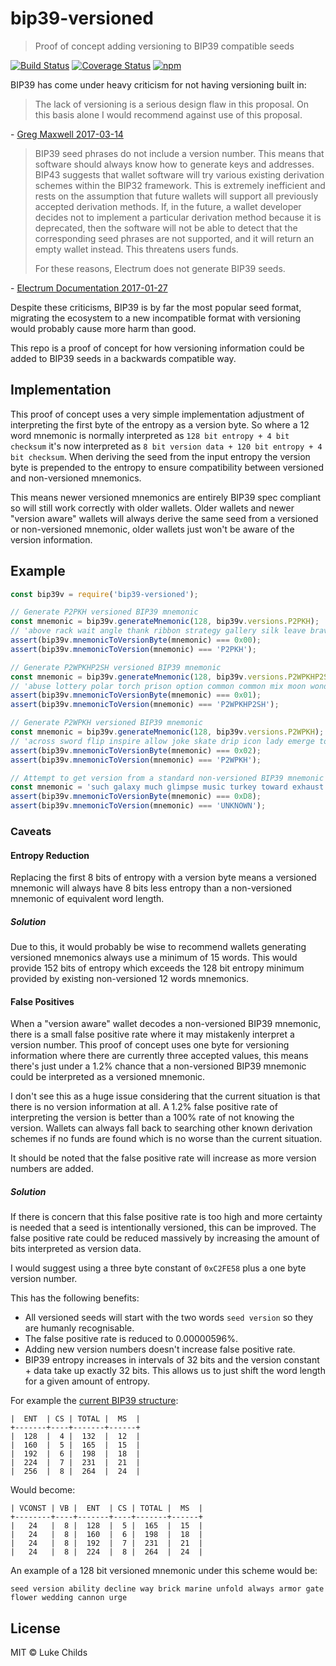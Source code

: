 # bip39-versioned

> Proof of concept adding versioning to BIP39 compatible seeds

[![Build Status](https://travis-ci.com/lukechilds/bip39-versioned.svg?branch=master)](https://travis-ci.com/lukechilds/bip39-versioned)
[![Coverage Status](https://coveralls.io/repos/github/lukechilds/bip39-versioned/badge.svg?branch=master)](https://coveralls.io/github/lukechilds/bip39-versioned?branch=master)
[![npm](https://img.shields.io/npm/v/bip39-versioned.svg)](https://www.npmjs.com/package/bip39-versioned)

BIP39 has come under heavy criticism for not having versioning built in:

>The lack of versioning is a serious design flaw in this proposal. On this basis alone I would recommend against use of this proposal.

\- [Greg Maxwell 2017-03-14](https://github.com/bitcoin/bips/wiki/Comments:BIP-0039/fd2ddb6d840c6a91c98a29146b9a62d6a65d03bf)

>BIP39 seed phrases do not include a version number. This means that software should always know how to generate keys and addresses. BIP43 suggests that wallet software will try various existing derivation schemes within the BIP32 framework. This is extremely inefficient and rests on the assumption that future wallets will support all previously accepted derivation methods. If, in the future, a wallet developer decides not to implement a particular derivation method because it is deprecated, then the software will not be able to detect that the corresponding seed phrases are not supported, and it will return an empty wallet instead. This threatens users funds.
>
>For these reasons, Electrum does not generate BIP39 seeds.

\- [Electrum Documentation 2017-01-27](https://electrum.readthedocs.io/en/latest/seedphrase.html#motivation)

Despite these criticisms, BIP39 is by far the most popular seed format, migrating the ecosystem to a new incompatible format with versioning would probably cause more harm than good.

This repo is a proof of concept for how versioning information could be added to BIP39 seeds in a backwards compatible way.

## Implementation

This proof of concept uses a very simple implementation adjustment of interpreting the first byte of the entropy as a version byte. So where a 12 word mnemonic is normally interpreted as `128 bit entropy + 4 bit checksum` it's now interpreted as `8 bit version data + 120 bit entropy + 4 bit checksum`. When deriving the seed from the input entropy the version byte is prepended to the entropy to ensure compatibility between versioned and non-versioned mnemonics.

This means newer versioned mnemonics are entirely BIP39 spec compliant so will still work correctly with older wallets. Older wallets and newer "version aware" wallets will always derive the same seed from a versioned or non-versioned mnemonic, older wallets just won't be aware of the version information.

## Example

```js
const bip39v = require('bip39-versioned');

// Generate P2PKH versioned BIP39 mnemonic
const mnemonic = bip39v.generateMnemonic(128, bip39v.versions.P2PKH);
// 'above rack wait angle thank ribbon strategy gallery silk leave brave swarm'
assert(bip39v.mnemonicToVersionByte(mnemonic) === 0x00);
assert(bip39v.mnemonicToVersion(mnemonic) === 'P2PKH');

// Generate P2WPKHP2SH versioned BIP39 mnemonic
const mnemonic = bip39v.generateMnemonic(128, bip39v.versions.P2WPKHP2SH);
// 'abuse lottery polar torch prison option common common mix moon wonder length'
assert(bip39v.mnemonicToVersionByte(mnemonic) === 0x01);
assert(bip39v.mnemonicToVersion(mnemonic) === 'P2WPKHP2SH');

// Generate P2WPKH versioned BIP39 mnemonic
const mnemonic = bip39v.generateMnemonic(128, bip39v.versions.P2WPKH);
// 'across sword flip inspire allow joke skate drip icon lady emerge toss'
assert(bip39v.mnemonicToVersionByte(mnemonic) === 0x02);
assert(bip39v.mnemonicToVersion(mnemonic) === 'P2WPKH');

// Attempt to get version from a standard non-versioned BIP39 mnemonic
const mnemonic = 'such galaxy much glimpse music turkey toward exhaust filter key pilot hello';
assert(bip39v.mnemonicToVersionByte(mnemonic) === 0xD8);
assert(bip39v.mnemonicToVersion(mnemonic) === 'UNKNOWN');
```

### Caveats

#### Entropy Reduction

Replacing the first 8 bits of entropy with a version byte means a versioned mnemonic will always have 8 bits less entropy than a non-versioned mnemonic of equivalent word length.

##### Solution

Due to this, it would probably be wise to recommend wallets generating versioned mnemonics always use a minimum of 15 words. This would provide 152 bits of entropy which exceeds the 128 bit entropy minimum provided by existing non-versioned 12 words mnemonics.

#### False Positives

When a "version aware" wallet decodes a non-versioned BIP39 mnemonic, there is a small false positive rate where it may mistakenly interpret a version number. This proof of concept uses one byte for versioning information where there are currently three accepted values, this means there's just under a 1.2% chance that a non-versioned BIP39 mnemonic could be interpreted as a versioned mnemonic.

I don't see this as a huge issue considering that the current situation is that there is no version information at all. A 1.2% false positive rate of interpreting the version is better than a 100% rate of not knowing the version. Wallets can always fall back to searching other known derivation schemes if no funds are found which is no worse than the current situation.

It should be noted that the false positive rate will increase as more version numbers are added.

##### Solution

If there is concern that this false positive rate is too high and more certainty is needed that a seed is intentionally versioned, this can be improved. The false positive rate could be reduced massively by increasing the amount of bits interpreted as version data.

I would suggest using a three byte constant of `0xC2FE58` plus a one byte version number.

This has the following benefits:

- All versioned seeds will start with the two words `seed version` so they are humanly recognisable.
- The false positive rate is reduced to 0.00000596%.
- Adding new version numbers doesn't increase false positive rate.
- BIP39 entropy increases in intervals of 32 bits and the version constant + data take up exactly 32 bits. This allows us to just shift the word length for a given amount of entropy.

For example the [current BIP39 structure](https://github.com/bitcoin/bips/blob/master/bip-0039.mediawiki#generating-the-mnemonic):

```
|  ENT  | CS | TOTAL |  MS  |
+-------+----+-------+------+
|  128  |  4 |  132  |  12  |
|  160  |  5 |  165  |  15  |
|  192  |  6 |  198  |  18  |
|  224  |  7 |  231  |  21  |
|  256  |  8 |  264  |  24  |
```

Would become:

```
| VCONST | VB |  ENT  | CS | TOTAL |  MS  |
+--------+----+-------+----+-------+------+
|   24   |  8 |  128  |  5 |  165  |  15  |
|   24   |  8 |  160  |  6 |  198  |  18  |
|   24   |  8 |  192  |  7 |  231  |  21  |
|   24   |  8 |  224  |  8 |  264  |  24  |
```

An example of a 128 bit versioned mnemonic under this scheme would be:

```
seed version ability decline way brick marine unfold always armor gate flower wedding cannon urge
```

## License

MIT © Luke Childs
